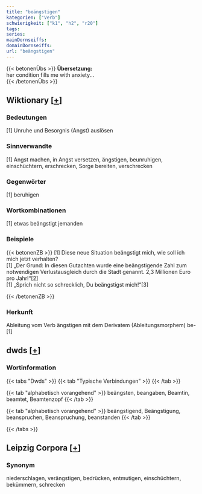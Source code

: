 ```yaml
---
title: "beängstigen"
kategorien: ["Verb"]
schwierigkeit: ["k1", "h2", "r20"]
tags:
series:
mainDornseiffs:
domainDornseiffs:
url: "beängstigen"
---
```


{{< betonenÜbs >}}
**Übersetzung:**  
her condition fills me with anxiety...  
{{< /betonenÜbs >}}

## Wiktionary [[+](https://de.wiktionary.org/wiki/beängstigen)]

### Bedeutungen
[1] Unruhe und Besorgnis (Angst) auslösen  

### Sinnverwandte
[1] Angst machen, in Angst versetzen, ängstigen, beunruhigen, einschüchtern, erschrecken, Sorge bereiten, verschrecken  

### Gegenwörter
[1] beruhigen  

### Wortkombinationen
[1] etwas beängstigt jemanden  

### Beispiele
{{< betonenZB >}}
[1] Diese neue Situation beängstigt mich, wie soll ich mich jetzt verhalten?  
[1] „Der Grund: In diesen Gutachten wurde eine beängstigende Zahl zum notwendigen Verlustausgleich durch die Stadt genannt. 2,3 Millionen Euro pro Jahr!“[2]  
[1] „Sprich nicht so schrecklich, Du beängstigst mich!“[3]  

{{< /betonenZB >}}
### Herkunft
Ableitung vom Verb ängstigen mit dem Derivatem (Ableitungsmorphem) be-[1]  



## dwds [[+](https://www.dwds.de/wb/beängstigen)]

### Wortinformation
{{< tabs "Dwds" >}}
{{< tab "Typische Verbindungen" >}}
{{< /tab >}}

{{< tab "alphabetisch vorangehend" >}}
beängsten, beangaben, Beamtin, beamtet, Beamtenzopf
{{< /tab >}}

{{< tab "alphabetisch vorangehend" >}}
beängstigend, Beängstigung, beanspruchen, Beanspruchung, beanstanden
{{< /tab >}}

{{< /tabs >}}

## Leipzig Corpora [[+](https://corpora.uni-leipzig.de/en/res?word=beängstigen&corpusId=deu_newscrawl-public_2018)]


### Synonym
niederschlagen, verängstigen, bedrücken, entmutigen, einschüchtern, bekümmern, schrecken

